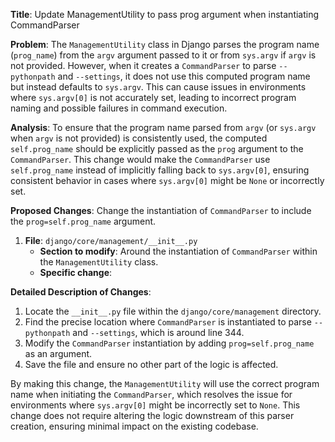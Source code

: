 **Title**: Update ManagementUtility to pass prog argument when instantiating CommandParser

**Problem**: 
The `ManagementUtility` class in Django parses the program name (`prog_name`) from the `argv` argument passed to it or from `sys.argv` if `argv` is not provided. However, when it creates a `CommandParser` to parse `--pythonpath` and `--settings`, it does not use this computed program name but instead defaults to `sys.argv`. This can cause issues in environments where `sys.argv[0]` is not accurately set, leading to incorrect program naming and possible failures in command execution.

**Analysis**: 
To ensure that the program name parsed from `argv` (or `sys.argv` when `argv` is not provided) is consistently used, the computed `self.prog_name` should be explicitly passed as the `prog` argument to the `CommandParser`. This change would make the `CommandParser` use `self.prog_name` instead of implicitly falling back to `sys.argv[0]`, ensuring consistent behavior in cases where `sys.argv[0]` might be `None` or incorrectly set.

**Proposed Changes**:
Change the instantiation of `CommandParser` to include the `prog=self.prog_name` argument.

1. **File**: `django/core/management/__init__.py`
   - **Section to modify**: Around the instantiation of `CommandParser` within the `ManagementUtility` class.
   - **Specific change**:
     

**Detailed Description of Changes**:
1. Locate the `__init__.py` file within the `django/core/management` directory.
2. Find the precise location where `CommandParser` is instantiated to parse `--pythonpath` and `--settings`, which is around line 344.
3. Modify the `CommandParser` instantiation by adding `prog=self.prog_name` as an argument.
4. Save the file and ensure no other part of the logic is affected.

By making this change, the `ManagementUtility` will use the correct program name when initiating the `CommandParser`, which resolves the issue for environments where `sys.argv[0]` might be incorrectly set to `None`. This change does not require altering the logic downstream of this parser creation, ensuring minimal impact on the existing codebase.